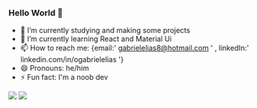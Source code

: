 ### Hello World 👋

- 🔭 I’m currently studying and making some projects
- 🌱 I’m currently learning React and Material Ui
- 📫 How to reach me: {email:' gabrielelias8@hotmail.com ' , linkedIn:' linkedin.com/in/ogabrielelias '}
- 😄 Pronouns: he/him
- ⚡ Fun fact: I'm a noob dev

<picture>
<img src="https://github-readme-stats.vercel.app/api?username=Ogabrielelias&show_icons=true&theme=tokyonight" />
</picture>
<picture>
<source 
  srcset="https://github-readme-stats.vercel.app/api/top-langs/?username=Ogabrielelias&layout=compact&theme=tokyonight"
  media="(prefers-color-scheme: dark)"
/>
<img src="https://github-readme-stats.vercel.app/api?username=Ogabrielelias&show_icons=true" />
</picture>

